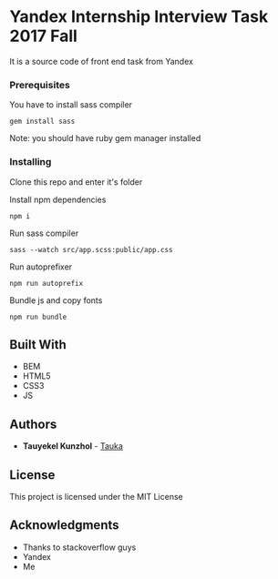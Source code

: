 # Yandex Internship Interview Task 2017 Fall

It is a source code of front end task from Yandex

### Prerequisites

You have to install sass compiler

```
gem install sass
```

Note: you should have ruby gem manager installed

### Installing

Clone this repo and enter it's folder

Install npm dependencies

```
npm i
```

Run sass compiler

```
sass --watch src/app.scss:public/app.css
```

Run autoprefixer

```
npm run autoprefix
```

Bundle js and copy fonts

```
npm run bundle
```

## Built With

* BEM
* HTML5
* CSS3
* JS

## Authors

* **Tauyekel Kunzhol** - [Tauka](https://github.com/Tauka)

## License

This project is licensed under the MIT License

## Acknowledgments

* Thanks to stackoverflow guys
* Yandex
* Me
